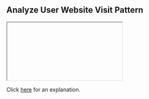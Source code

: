 ##  Analyze User Website Visit Pattern 

<iframe></iframe>

Click [here](Explanation.md) for an explanation.

